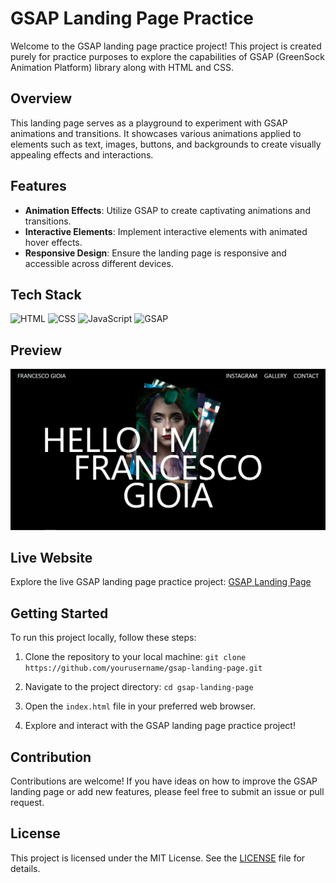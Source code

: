 
# GSAP Landing Page Practice

Welcome to the GSAP landing page practice project! This project is created purely for practice purposes to explore the capabilities of GSAP (GreenSock Animation Platform) library along with HTML and CSS.

## Overview

This landing page serves as a playground to experiment with GSAP animations and transitions. It showcases various animations applied to elements such as text, images, buttons, and backgrounds to create visually appealing effects and interactions.

## Features

- **Animation Effects**: Utilize GSAP to create captivating animations and transitions.
- **Interactive Elements**: Implement interactive elements with animated hover effects.
- **Responsive Design**: Ensure the landing page is responsive and accessible across different devices.

## Tech Stack

![HTML](https://img.shields.io/badge/HTML-%23239120.svg?style=for-the-badge&logo=html5&logoColor=white)
![CSS](https://img.shields.io/badge/CSS-%231572B6.svg?style=for-the-badge&logo=css3&logoColor=white)
![JavaScript](https://img.shields.io/badge/JavaScript-%23323330.svg?style=for-the-badge&logo=javascript&logoColor=%23F7DF1E)
![GSAP](https://img.shields.io/badge/GSAP-%2331A8FF.svg?style=for-the-badge&logo=greensock&logoColor=white)

## Preview

![GSAP Landing Page Preview](gsap.png)

## Live Website

Explore the live GSAP landing page practice project: [GSAP Landing Page](https://www.gsap-landing-page-demo.com)

## Getting Started

To run this project locally, follow these steps:

1. Clone the repository to your local machine:
`git clone https://github.com/yourusername/gsap-landing-page.git`


2. Navigate to the project directory:
`cd gsap-landing-page`


3. Open the `index.html` file in your preferred web browser.

4. Explore and interact with the GSAP landing page practice project!

## Contribution

Contributions are welcome! If you have ideas on how to improve the GSAP landing page or add new features, please feel free to submit an issue or pull request.

## License

This project is licensed under the MIT License. See the [LICENSE](LICENSE) file for details.

